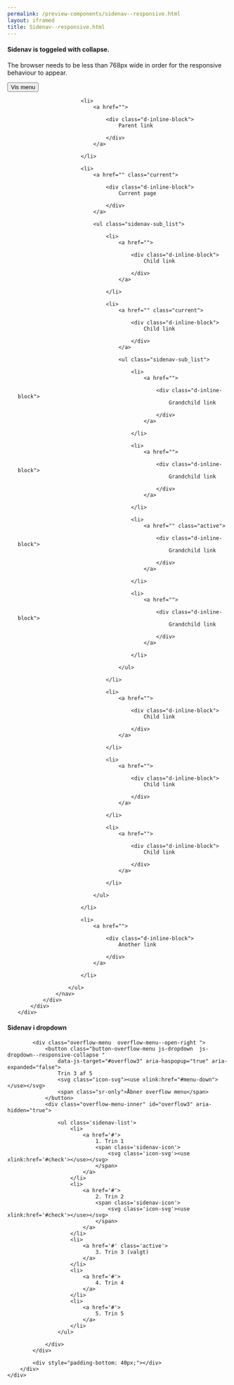 ```yaml
--- 
permalink: /preview-components/sidenav--responsive.html
layout: iframed 
title: Sidenav--responsive.html
---
```

<div class="container">
    <div class="row">
        <div class="col-12">
            <h4 class="my-4">Sidenav is toggeled with collapse.</h4>
            <p>The browser needs to be less than 768px wide in order for the responsive
                behaviour to appear.</p>
        </div>
        <div class="col-12 sidebar-col">
            <div>
                <button class="button button-primary mb-4 d-md-none js-collapse" data-js-target="#sidenav1"
                    aria-controls="sidenav1" aria-expanded="false">Vis menu</button>
                <nav class="d-md-block collapsed" id="sidenav1" aria-hidden="true">
                    <ul class="sidenav-list">

                        <li>
                            <a href="">

                                <div class="d-inline-block">
                                    Parent link

                                </div>
                            </a>

                        </li>

                        <li>
                            <a href="" class="current">

                                <div class="d-inline-block">
                                    Current page

                                </div>
                            </a>

                            <ul class="sidenav-sub_list">

                                <li>
                                    <a href="">

                                        <div class="d-inline-block">
                                            Child link

                                        </div>
                                    </a>

                                </li>

                                <li>
                                    <a href="" class="current">

                                        <div class="d-inline-block">
                                            Child link

                                        </div>
                                    </a>

                                    <ul class="sidenav-sub_list">

                                        <li>
                                            <a href="">

                                                <div class="d-inline-block">
                                                    Grandchild link

                                                </div>
                                            </a>

                                        </li>

                                        <li>
                                            <a href="">

                                                <div class="d-inline-block">
                                                    Grandchild link

                                                </div>
                                            </a>

                                        </li>

                                        <li>
                                            <a href="" class="active">

                                                <div class="d-inline-block">
                                                    Grandchild link

                                                </div>
                                            </a>

                                        </li>

                                        <li>
                                            <a href="">

                                                <div class="d-inline-block">
                                                    Grandchild link

                                                </div>
                                            </a>

                                        </li>

                                    </ul>

                                </li>

                                <li>
                                    <a href="">

                                        <div class="d-inline-block">
                                            Child link

                                        </div>
                                    </a>

                                </li>

                                <li>
                                    <a href="">

                                        <div class="d-inline-block">
                                            Child link

                                        </div>
                                    </a>

                                </li>

                                <li>
                                    <a href="">

                                        <div class="d-inline-block">
                                            Child link

                                        </div>
                                    </a>

                                </li>

                            </ul>

                        </li>

                        <li>
                            <a href="">

                                <div class="d-inline-block">
                                    Another link

                                </div>
                            </a>

                        </li>

                    </ul>
                </nav>
            </div>
        </div>
    </div>
</div>

<div class="container mt-6">
    <div class="row">
        <div class="col-12">
            <h4 class="my-4">Sidenav i dropdown</h4>
        </div>
        <div class="col-12">

            <div class="overflow-menu  overflow-menu--open-right ">
                <button class="button-overflow-menu js-dropdown  js-dropdown--responsive-collapse "
                    data-js-target="#overflow3" aria-haspopup="true" aria-expanded="false">
                    Trin 3 af 5
                    <svg class="icon-svg"><use xlink:href="#menu-down"></use></svg>
                    <span class="sr-only">Åbner overflow menu</span>
                </button>
                <div class="overflow-menu-inner" id="overflow3" aria-hidden="true">

                    <ul class='sidenav-list'>
                        <li>
                            <a href='#'>
                                1. Trin 1
                                <span class='sidenav-icon'>
                                    <svg class='icon-svg'><use xlink:href='#check'></use></svg>
                                </span>
                            </a>
                        </li>
                        <li>
                            <a href='#'>
                                2. Trin 2
                                <span class='sidenav-icon'>
                                    <svg class='icon-svg'><use xlink:href='#check'></use></svg>
                                </span>
                            </a>
                        </li>
                        <li>
                            <a href='#' class='active'>
                                3. Trin 3 (valgt)
                            </a>
                        </li>
                        <li>
                            <a href='#'>
                                4. Trin 4
                            </a>
                        </li>
                        <li>
                            <a href='#'>
                                5. Trin 5
                            </a>
                        </li>
                    </ul>

                </div>
            </div>

            <div style="padding-bottom: 40px;"></div>
        </div>
    </div>
</div>